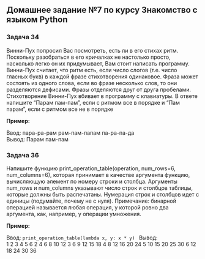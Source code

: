 ## Домашнее задание №7 по курсу Знакомство с языком Python

### Задача 34
Винни-Пух попросил Вас посмотреть, есть ли в его стихах ритм. Поскольку разобраться в его кричалках не настолько просто, насколько легко он их придумывает, Вам стоит написать программу. Винни-Пух считает, что ритм есть, если число слогов (т.е. число гласных букв) в каждой фразе стихотворения одинаковое. Фраза может состоять из одного слова, если во фразе несколько слов, то они разделяются дефисами. Фразы отделяются друг от друга пробелами. Стихотворение  Винни-Пух вбивает в программу с клавиатуры. В ответе напишите “Парам пам-пам”, если с ритмом все в порядке и “Пам парам”, если с ритмом все не в порядке

**Пример:**

Ввод: пара-ра-рам рам-пам-папам па-ра-па-да    
    Вывод: Парам пам-пам  

### Задача 36
Напишите функцию print_operation_table(operation, num_rows=6, num_columns=6), которая принимает в качестве аргумента функцию, вычисляющую элемент по номеру строки и столбца. Аргументы num_rows и num_columns указывают число строк и столбцов таблицы, которые должны быть распечатаны. Нумерация строк и столбцов идет с единицы (подумайте, почему не с нуля). Примечание: бинарной операцией называется любая операция, у которой ровно два аргумента, как, например, у операции умножения.

**Пример:**

Ввод: `print_operation_table(lambda x, y: x * y) ` 
    Вывод:     
        1 2 3 4 5 6
            2 4 6 8 10 12
                3 6 9 12 15 18
                    4 8 12 16 20 24
                        5 10 15 20 25 30
                            6 12 18 24 30 36

